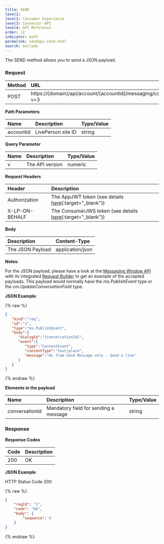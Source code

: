 ```yaml
---
title: SEND
level1:
level2: Consumer Experience
level3: Connector API
level4: API Reference
order: 12
indicator: both
permalink: sendapi-send.html
search: exclude
---
```


The SEND method allows you to send a JSON payload.

### Request

| Method | URL  |
| :--- | :--- |
| POST | https://{domain}/api/account/{accountid}/messaging/consumer/conversation/send?v=3 |


**Path Parameters**

| Name  | Description | Type/Value |
| :--- | :--- | :--- |
| accountid | LivePerson site ID | string |

**Query Parameter**

| Name  | Description | Type/Value |
| :--- | :--- | :--- |
| v | The API version | numeric |  

**Request Headers**

| Header | Description |
| :--- | :--- |
| Authorization | The AppJWT token (see details [here](Create_AppJWT.html){:target="_blank"}) |
| X-LP-ON-BEHALF | The ConsumerJWS token (see details [here](Create_ConsumerJWS.html){:target="_blank"}) |

**Body**

| Description | Content-Type |
| :--- | :--- |
| The JSON Payload | application/json |

**Notes**:

For the JSON payload, please have a look at the [Messaging Window API](https://developers.liveperson.com/consumer-int-overview.html) with its integrated [Request Builder](https://developers.liveperson.com/consumer-int-msg-reqs.html) to get an example of the accepted payloads. This payload would normally have the _ms.PublishEvent_ type or the _cm.UpdateConversationField_ type.

**JSON Example**:

{% raw %}
```json
{  
   "kind":"req",
   "id":"1",
   "type":"ms.PublishEvent",
   "body":{  
      "dialogId":"{conversationId}",
      "event":{  
         "type":"ContentEvent",
         "contentType":"text/plain",
         "message":"Hi from Send Message only - Send a line"
      }
   }
}
```
{% endraw %}

**Elements in the payload**

| Name  | Description | Type/Value |
| :--- | :--- | :--- |
| conversationId | Mandatory field for sending a message | string |

### Response

**Response Codes**

| Code | Description |
| :--- | :--- |
| 200 | OK |


**JSON Example**

HTTP Status Code 200

{% raw %}
```json
{
    "reqId": "1",
    "code": "OK",
    "body": {
        "sequence": 0
    }
}
```
{% endraw %}
